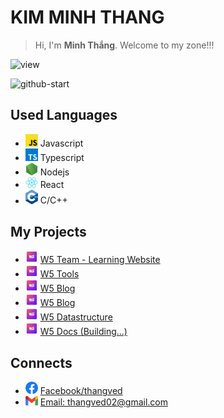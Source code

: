 # KIM MINH THANG

> Hi, I'm **Minh Thắng**. Welcome to my zone!!!

![view](https://komarev.com/ghpvc/?username=thangved)

![github-start](https://github-readme-stats.vercel.app/api?username=thangved&count_private=true&show_icons=true)

<!-- ![details](https://github-readme-stats.vercel.app/api/top-langs/?username=thangved&layout=compact) -->

## Used Languages

- <img src="./assets/images/js.webp" width="20"> Javascript
- <img src="./assets/images/ts.svg" width="20"> Typescript
- <img src="./assets/images/nodejs.png" width="20"> Nodejs
- <img src="./assets/images/react.png" width="20"> React
- <img src="./assets/images/cpp.png" width="20"> C/C++

## My Projects

- <img src="./assets/images/w5.svg" width="20"> [W5 Team - Learning Website](https://w5team.com)
- <img src="./assets/images/w5.svg" width="20"> [W5 Tools](https://tools.w5team.com)
- <img src="./assets/images/w5.svg" width="20"> [W5 Blog](https://blog.w5team.com)
- <img src="./assets/images/w5.svg" width="20"> [W5 Blog](https://graph.w5team.com)
- <img src="./assets/images/w5.svg" width="20"> [W5 Datastructure](https://ctdl.w5team.com)
- <img src="./assets/images/w5.svg" width="20"> [W5 Docs (Building...)](https://docs.w5team.com)

## Connects

- <img src="./assets/images/fb.webp" width="20"> [Facebook/thangved](https://fb.com/thangved)
- <img src="./assets/images/gmail.png" width="20"> [Email: thangved02@gmail.com](mailto:thangved02@gmail.com)
